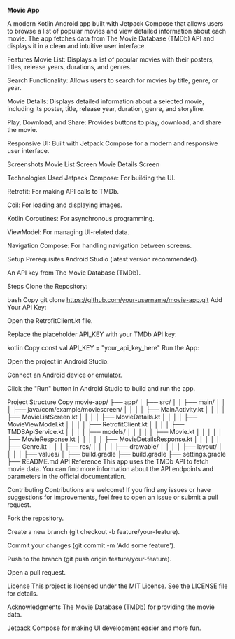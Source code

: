 **Movie App**

A modern Kotlin Android app built with Jetpack Compose that allows users to browse a list of popular movies and view detailed information about each movie. The app fetches data from The Movie Database (TMDb) API and displays it in a clean and intuitive user interface.

Features
Movie List: Displays a list of popular movies with their posters, titles, release years, durations, and genres.

Search Functionality: Allows users to search for movies by title, genre, or year.

Movie Details: Displays detailed information about a selected movie, including its poster, title, release year, duration, genre, and storyline.

Play, Download, and Share: Provides buttons to play, download, and share the movie.

Responsive UI: Built with Jetpack Compose for a modern and responsive user interface.

Screenshots
Movie List Screen
Movie Details Screen

Technologies Used
Jetpack Compose: For building the UI.

Retrofit: For making API calls to TMDb.

Coil: For loading and displaying images.

Kotlin Coroutines: For asynchronous programming.

ViewModel: For managing UI-related data.

Navigation Compose: For handling navigation between screens.

Setup
Prerequisites
Android Studio (latest version recommended).

An API key from The Movie Database (TMDb).

Steps
Clone the Repository:

bash
Copy
git clone https://github.com/your-username/movie-app.git
Add Your API Key:

Open the RetrofitClient.kt file.

Replace the placeholder API_KEY with your TMDb API key:

kotlin
Copy
const val API_KEY = "your_api_key_here"
Run the App:

Open the project in Android Studio.

Connect an Android device or emulator.

Click the "Run" button in Android Studio to build and run the app.

Project Structure
Copy
movie-app/
├── app/
│   ├── src/
│   │   ├── main/
│   │   │   ├── java/com/example/moviescreen/
│   │   │   │   ├── MainActivity.kt
│   │   │   │   ├── MovieListScreen.kt
│   │   │   │   ├── MovieDetails.kt
│   │   │   │   ├── MovieViewModel.kt
│   │   │   │   ├── RetrofitClient.kt
│   │   │   │   ├── TMDBApiService.kt
│   │   │   │   ├── models/
│   │   │   │   │   ├── Movie.kt
│   │   │   │   │   ├── MovieResponse.kt
│   │   │   │   │   ├── MovieDetailsResponse.kt
│   │   │   │   │   ├── Genre.kt
│   │   │   ├── res/
│   │   │   │   ├── drawable/
│   │   │   │   ├── layout/
│   │   │   │   ├── values/
│   ├── build.gradle
├── build.gradle
├── settings.gradle
├── README.md
API Reference
This app uses the TMDb API to fetch movie data. You can find more information about the API endpoints and parameters in the official documentation.

Contributing
Contributions are welcome! If you find any issues or have suggestions for improvements, feel free to open an issue or submit a pull request.

Fork the repository.

Create a new branch (git checkout -b feature/your-feature).

Commit your changes (git commit -m 'Add some feature').

Push to the branch (git push origin feature/your-feature).

Open a pull request.

License
This project is licensed under the MIT License. See the LICENSE file for details.

Acknowledgments
The Movie Database (TMDb) for providing the movie data.

Jetpack Compose for making UI development easier and more fun.

